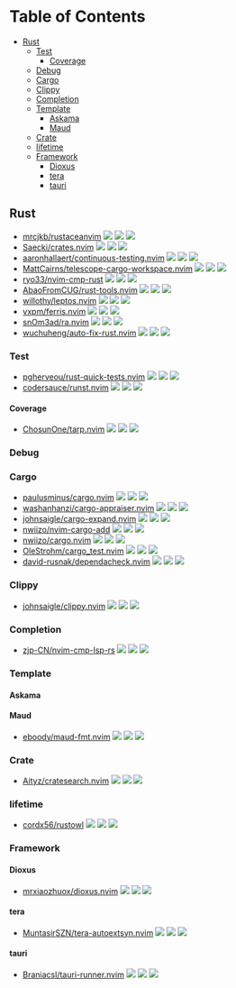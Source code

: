 # Table of Contents

<!-- toc -->

- [Rust](#rust)
  - [Test](#test)
    - [Coverage](#coverage)
  - [Debug](#debug)
  - [Cargo](#cargo)
  - [Clippy](#clippy)
  - [Completion](#completion)
  - [Template](#template)
    - [Askama](#askama)
    - [Maud](#maud)
  - [Crate](#crate)
  - [lifetime](#lifetime)
  - [Framework](#framework)
    - [Dioxus](#dioxus)
    - [tera](#tera)
    - [tauri](#tauri)

<!-- tocstop -->

## Rust

- [mrcjkb/rustaceanvim](https://github.com/mrcjkb/rustaceanvim) ![](https://img.shields.io/github/stars/mrcjkb/rustaceanvim) ![](https://img.shields.io/github/last-commit/mrcjkb/rustaceanvim) ![](https://img.shields.io/github/commit-activity/y/mrcjkb/rustaceanvim)
- [Saecki/crates.nvim](https://github.com/Saecki/crates.nvim) ![](https://img.shields.io/github/stars/Saecki/crates.nvim) ![](https://img.shields.io/github/last-commit/Saecki/crates.nvim) ![](https://img.shields.io/github/commit-activity/y/Saecki/crates.nvim)
- [aaronhallaert/continuous-testing.nvim](https://github.com/aaronhallaert/continuous-testing.nvim) ![](https://img.shields.io/github/stars/aaronhallaert/continuous-testing.nvim) ![](https://img.shields.io/github/last-commit/aaronhallaert/continuous-testing.nvim) ![](https://img.shields.io/github/commit-activity/y/aaronhallaert/continuous-testing.nvim)
- [MattCairns/telescope-cargo-workspace.nvim](https://github.com/MattCairns/telescope-cargo-workspace.nvim) ![](https://img.shields.io/github/stars/MattCairns/telescope-cargo-workspace.nvim) ![](https://img.shields.io/github/last-commit/MattCairns/telescope-cargo-workspace.nvim) ![](https://img.shields.io/github/commit-activity/y/MattCairns/telescope-cargo-workspace.nvim)
- [ryo33/nvim-cmp-rust](https://github.com/ryo33/nvim-cmp-rust) ![](https://img.shields.io/github/stars/ryo33/nvim-cmp-rust) ![](https://img.shields.io/github/last-commit/ryo33/nvim-cmp-rust) ![](https://img.shields.io/github/commit-activity/y/ryo33/nvim-cmp-rust)
- [AbaoFromCUG/rust-tools.nvim](https://github.com/AbaoFromCUG/rust-tools.nvim) ![](https://img.shields.io/github/stars/AbaoFromCUG/rust-tools.nvim) ![](https://img.shields.io/github/last-commit/AbaoFromCUG/rust-tools.nvim) ![](https://img.shields.io/github/commit-activity/y/AbaoFromCUG/rust-tools.nvim)
- [willothy/leptos.nvim](https://github.com/willothy/leptos.nvim) ![](https://img.shields.io/github/stars/willothy/leptos.nvim) ![](https://img.shields.io/github/last-commit/willothy/leptos.nvim) ![](https://img.shields.io/github/commit-activity/y/willothy/leptos.nvim)
- [vxpm/ferris.nvim](https://github.com/vxpm/ferris.nvim) ![](https://img.shields.io/github/stars/vxpm/ferris.nvim) ![](https://img.shields.io/github/last-commit/vxpm/ferris.nvim) ![](https://img.shields.io/github/commit-activity/y/vxpm/ferris.nvim)
- [snOm3ad/ra.nvim](https://github.com/snOm3ad/ra.nvim) ![](https://img.shields.io/github/stars/snOm3ad/ra.nvim) ![](https://img.shields.io/github/last-commit/snOm3ad/ra.nvim) ![](https://img.shields.io/github/commit-activity/y/snOm3ad/ra.nvim)
- [wuchuheng/auto-fix-rust.nvim](https://github.com/wuchuheng/auto-fix-rust.nvim) ![](https://img.shields.io/github/stars/wuchuheng/auto-fix-rust.nvim) ![](https://img.shields.io/github/last-commit/wuchuheng/auto-fix-rust.nvim) ![](https://img.shields.io/github/commit-activity/y/wuchuheng/auto-fix-rust.nvim)

### Test

- [pgherveou/rust-quick-tests.nvim](https://github.com/pgherveou/rust-quick-tests.nvim) ![](https://img.shields.io/github/stars/pgherveou/rust-quick-tests.nvim) ![](https://img.shields.io/github/last-commit/pgherveou/rust-quick-tests.nvim) ![](https://img.shields.io/github/commit-activity/y/pgherveou/rust-quick-tests.nvim)
- [codersauce/runst.nvim](https://github.com/codersauce/runst.nvim) ![](https://img.shields.io/github/stars/codersauce/runst.nvim) ![](https://img.shields.io/github/last-commit/codersauce/runst.nvim) ![](https://img.shields.io/github/commit-activity/y/codersauce/runst.nvim)

#### Coverage

- [ChosunOne/tarp.nvim](https://github.com/ChosunOne/tarp.nvim) ![](https://img.shields.io/github/stars/ChosunOne/tarp.nvim) ![](https://img.shields.io/github/last-commit/ChosunOne/tarp.nvim) ![](https://img.shields.io/github/commit-activity/y/ChosunOne/tarp.nvim)

### Debug


### Cargo

- [paulusminus/cargo.nvim](https://github.com/paulusminus/cargo.nvim) ![](https://img.shields.io/github/stars/paulusminus/cargo.nvim) ![](https://img.shields.io/github/last-commit/paulusminus/cargo.nvim) ![](https://img.shields.io/github/commit-activity/y/paulusminus/cargo.nvim)
- [washanhanzi/cargo-appraiser.nvim](https://github.com/washanhanzi/cargo-appraiser.nvim) ![](https://img.shields.io/github/stars/washanhanzi/cargo-appraiser.nvim) ![](https://img.shields.io/github/last-commit/washanhanzi/cargo-appraiser.nvim) ![](https://img.shields.io/github/commit-activity/y/washanhanzi/cargo-appraiser.nvim)
- [johnsaigle/cargo-expand.nvim](https://github.com/johnsaigle/cargo-expand.nvim) ![](https://img.shields.io/github/stars/johnsaigle/cargo-expand.nvim) ![](https://img.shields.io/github/last-commit/johnsaigle/cargo-expand.nvim) ![](https://img.shields.io/github/commit-activity/y/johnsaigle/cargo-expand.nvim)
- [nwiizo/nvim-cargo-add](https://github.com/nwiizo/nvim-cargo-add) ![](https://img.shields.io/github/stars/nwiizo/nvim-cargo-add) ![](https://img.shields.io/github/last-commit/nwiizo/nvim-cargo-add) ![](https://img.shields.io/github/commit-activity/y/nwiizo/nvim-cargo-add)
- [nwiizo/cargo.nvim](https://github.com/nwiizo/cargo.nvim) ![](https://img.shields.io/github/stars/nwiizo/cargo.nvim) ![](https://img.shields.io/github/last-commit/nwiizo/cargo.nvim) ![](https://img.shields.io/github/commit-activity/y/nwiizo/cargo.nvim)
- [OleStrohm/cargo_test.nvim](https://github.com/OleStrohm/cargo_test.nvim) ![](https://img.shields.io/github/stars/OleStrohm/cargo_test.nvim) ![](https://img.shields.io/github/last-commit/OleStrohm/cargo_test.nvim) ![](https://img.shields.io/github/commit-activity/y/OleStrohm/cargo_test.nvim)
- [david-rusnak/dependacheck.nvim](https://github.com/david-rusnak/dependacheck.nvim) ![](https://img.shields.io/github/stars/david-rusnak/dependacheck.nvim) ![](https://img.shields.io/github/last-commit/david-rusnak/dependacheck.nvim) ![](https://img.shields.io/github/commit-activity/y/david-rusnak/dependacheck.nvim)

### Clippy

- [johnsaigle/clippy.nvim](https://github.com/johnsaigle/clippy.nvim) ![](https://img.shields.io/github/stars/johnsaigle/clippy.nvim) ![](https://img.shields.io/github/last-commit/johnsaigle/clippy.nvim) ![](https://img.shields.io/github/commit-activity/y/johnsaigle/clippy.nvim)

### Completion

- [zjp-CN/nvim-cmp-lsp-rs](https://github.com/zjp-CN/nvim-cmp-lsp-rs) ![](https://img.shields.io/github/stars/zjp-CN/nvim-cmp-lsp-rs) ![](https://img.shields.io/github/last-commit/zjp-CN/nvim-cmp-lsp-rs) ![](https://img.shields.io/github/commit-activity/y/zjp-CN/nvim-cmp-lsp-rs)

### Template

#### Askama

#### Maud

- [eboody/maud-fmt.nvim](https://github.com/eboody/maud-fmt.nvim) ![](https://img.shields.io/github/stars/eboody/maud-fmt.nvim) ![](https://img.shields.io/github/last-commit/eboody/maud-fmt.nvim) ![](https://img.shields.io/github/commit-activity/y/eboody/maud-fmt.nvim)

### Crate

- [Aityz/cratesearch.nvim](https://github.com/Aityz/cratesearch.nvim) ![](https://img.shields.io/github/stars/Aityz/cratesearch.nvim) ![](https://img.shields.io/github/last-commit/Aityz/cratesearch.nvim) ![](https://img.shields.io/github/commit-activity/y/Aityz/cratesearch.nvim)

### lifetime

- [cordx56/rustowl](https://github.com/cordx56/rustowl) ![](https://img.shields.io/github/stars/cordx56/rustowl) ![](https://img.shields.io/github/last-commit/cordx56/rustowl) ![](https://img.shields.io/github/commit-activity/y/cordx56/rustowl)


### Framework

#### Dioxus

- [mrxiaozhuox/dioxus.nvim](https://github.com/mrxiaozhuox/dioxus.nvim) ![](https://img.shields.io/github/stars/mrxiaozhuox/dioxus.nvim) ![](https://img.shields.io/github/last-commit/mrxiaozhuox/dioxus.nvim) ![](https://img.shields.io/github/commit-activity/y/mrxiaozhuox/dioxus.nvim)

#### tera

- [MuntasirSZN/tera-autoextsyn.nvim](https://github.com/MuntasirSZN/tera-autoextsyn.nvim) ![](https://img.shields.io/github/stars/MuntasirSZN/tera-autoextsyn.nvim) ![](https://img.shields.io/github/last-commit/MuntasirSZN/tera-autoextsyn.nvim) ![](https://img.shields.io/github/commit-activity/y/MuntasirSZN/tera-autoextsyn.nvim)

#### tauri

- [Braniacsl/tauri-runner.nvim](https://github.com/Braniacsl/tauri-runner.nvim) ![](https://img.shields.io/github/stars/Braniacsl/tauri-runner.nvim) ![](https://img.shields.io/github/last-commit/Braniacsl/tauri-runner.nvim) ![](https://img.shields.io/github/commit-activity/y/Braniacsl/tauri-runner.nvim)
